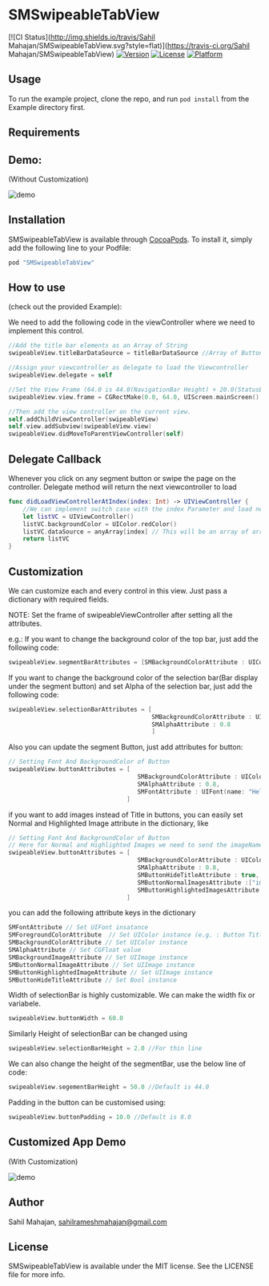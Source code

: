 # SMSwipeableTabView

[![CI Status](http://img.shields.io/travis/Sahil Mahajan/SMSwipeableTabView.svg?style=flat)](https://travis-ci.org/Sahil Mahajan/SMSwipeableTabView)
[![Version](https://img.shields.io/cocoapods/v/SMSwipeableTabView.svg?style=flat)](http://cocoapods.org/pods/SMSwipeableTabView)
[![License](https://img.shields.io/cocoapods/l/SMSwipeableTabView.svg?style=flat)](http://cocoapods.org/pods/SMSwipeableTabView)
[![Platform](https://img.shields.io/cocoapods/p/SMSwipeableTabView.svg?style=flat)](http://cocoapods.org/pods/SMSwipeableTabView)

## Usage

To run the example project, clone the repo, and run `pod install` from the Example directory first.

## Requirements

## Demo: 
(Without Customization)


![demo](http://i.imgur.com/fOsNdck.gif)

## Installation

SMSwipeableTabView is available through [CocoaPods](http://cocoapods.org). To install
it, simply add the following line to your Podfile:

```ruby
pod "SMSwipeableTabView"
```
## How to use 
(check out the provided Example):

We need to add the following code in the viewController where we need to implement this control.

```swift 
//Add the title bar elements as an Array of String
swipeableView.titleBarDataSource = titleBarDataSource //Array of Button Titles like ["Punjab", "Karnataka", "Mumbai"]

//Assign your viewcontroller as delegate to load the Viewcontroller
swipeableView.delegate = self

//Set the View Frame (64.0 is 44.0(NavigationBar Height) + 20.0(StatusBar Height))
swipeableView.view.frame = CGRectMake(0.0, 64.0, UIScreen.mainScreen().bounds.width, UIScreen.mainScreen().bounds.height-64.0)

//Then add the view controller on the current view.
self.addChildViewController(swipeableView)
self.view.addSubview(swipeableView.view)
swipeableView.didMoveToParentViewController(self)
```

## Delegate Callback

Whenever you click on any segment button or swipe the page on the controller. Delegate method will return the next viewcontroller to load

```Swift
func didLoadViewControllerAtIndex(index: Int) -> UIViewController {
    //We can implement switch case with the index Parameter and load new controller at every new index. Or we can load the same list view with different datasource.
    let listVC = UIViewController()
    listVC.backgroundColor = UIColor.redColor()
    listVC.dataSource = anyArray[index] // This will be an array of arrays or we need to set our dataSource of every different controller.
    return listVC
}
```
## Customization 

We can customize each and every control in this view. Just pass a dictionary with required fields.

NOTE: Set the frame of swipeableViewController after setting all the attributes.

e.g.:
If you want to change the background color of the top bar, just add the following code:
```swift
swipeableView.segmentBarAttributes = [SMBackgroundColorAttribute : UIColor.lightGrayColor()]

```

If you want to change the background color of the selection bar(Bar display under the segment button) and set Alpha of the selection bar, just add the following code:
```swift
swipeableView.selectionBarAttributes = [
                                        SMBackgroundColorAttribute : UIColor.greenColor(), 
                                        SMAlphaAttribute : 0.8
                                        ]

```

Also you can update the segment Button, just add attributes for button:
```swift
// Setting Font And BackgroundColor of Button
swipeableView.buttonAttributes = [
                                    SMBackgroundColorAttribute : UIColor.greenColor(), 
                                    SMAlphaAttribute : 0.8,
                                    SMFontAttribute : UIFont(name: "HelveticaNeue-Medium", size: 13.0)
                                 ]
```

if you want to add images instead of Title in buttons, you can easily set Normal and Highlighted Image attribute in the dictionary, like

```swift
// Setting Font And BackgroundColor of Button
// Here for Normal and Highlighted Images we need to send the imageName array
swipeableView.buttonAttributes = [
                                    SMBackgroundColorAttribute : UIColor.clearColor(), 
                                    SMAlphaAttribute : 0.8,
                                    SMButtonHideTitleAttribute : true,
                                    SMButtonNormalImagesAttribute :["image_name1", "image_name2"] as [String]),
                                    SMButtonHighlightedImagesAttribute : ["high_image_name1", "high_image_name2"] as [String])
                                 ]
```

you can add the following attribute keys in the dictionary

```swift
SMFontAttribute // Set UIFont insatance
SMForegroundColorAttribute  // Set UIColor instance (e.g. : Button Title Label ForegroundColor)
SMBackgroundColorAttribute // Set UIColor instance
SMAlphaAttribute // Set CGFloat value
SMBackgroundImageAttribute // Set UIImage instance
SMButtonNormalImageAttribute // Set UIImage instance
SMButtonHighlightedImageAttribute // Set UIImage instance
SMButtonHideTitleAttribute // Set Bool instance
```

Width of selectionBar is highly customizable. We can make the width fix or variabele.

```swift
swipeableView.buttonWidth = 60.0
```

Similarly Height of selectionBar can be changed using

```swift
swipeableView.selectionBarHeight = 2.0 //For thin line
```

We can also change the height of the segmentBar, use the below line of code:

```swift
swipeableView.segementBarHeight = 50.0 //Default is 44.0
```

Padding in the button can be customised using:

```swift
swipeableView.buttonPadding = 10.0 //Default is 8.0
```

## Customized App Demo
(With Customization)

![demo](http://i.imgur.com/oMVnz36.gif)

## Author

Sahil Mahajan, sahilrameshmahajan@gmail.com

## License

SMSwipeableTabView is available under the MIT license. See the LICENSE file for more info.

